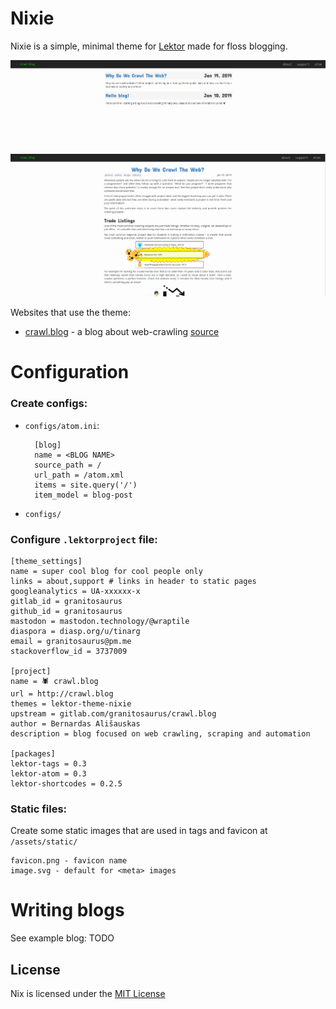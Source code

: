 # Nixie

Nixie is a simple, minimal theme for [Lektor](https://www.getlektor.com/) made for floss blogging. 

![screenshot](screenshot2.png)
![screenshot](screenshot.png)

Websites that use the theme:

* [crawl.blog](http://crawl.blog) - a blog about web-crawling [source](https://gitlab.com/granitosaurus/crawl.blog)

# Configuration

### Create configs:

* `configs/atom.ini`:

        [blog]
        name = <BLOG NAME>
        source_path = /
        url_path = /atom.xml
        items = site.query('/')
        item_model = blog-post
    
* `configs/`

### Configure `.lektorproject` file:

    [theme_settings]
    name = super cool blog for cool people only
    links = about,support # links in header to static pages
    googleanalytics = UA-xxxxxx-x
    gitlab_id = granitosaurus
    github_id = granitosaurus
    mastodon = mastodon.technology/@wraptile
    diaspora = diasp.org/u/tinarg
    email = granitosaurus@pm.me
    stackoverflow_id = 3737009

    [project]
    name = 🕷 crawl.blog
    url = http://crawl.blog
    themes = lektor-theme-nixie
    upstream = gitlab.com/granitosaurus/crawl.blog
    author = Bernardas Ališauskas
    description = blog focused on web crawling, scraping and automation

    [packages]
    lektor-tags = 0.3
    lektor-atom = 0.3
    lektor-shortcodes = 0.2.5

### Static files:

Create some static images that are used in <meta> tags and favicon at `/assets/static/`
    
    favicon.png - favicon name
    image.svg - default for <meta> images 

# Writing blogs

See example blog: TODO

## License

Nix is licensed under the [MIT License](LICENSE.md)
